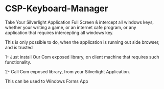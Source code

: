 # CSP-Keyboard-Manager

Take Your Silverlight Application Full Screen &amp; intercept all windows keys, whether your writing a game, 
or an internet cafe program, or any application that requires intercepting all windows key.

This is only possible to do, when the application is running out side browser, and is trusted 

1- Just install Our Com exposed library, on client machine that requires such functionality.

2- Call Com exposed library, from your Silverlight Application.

This can be used to Windows Forms App
